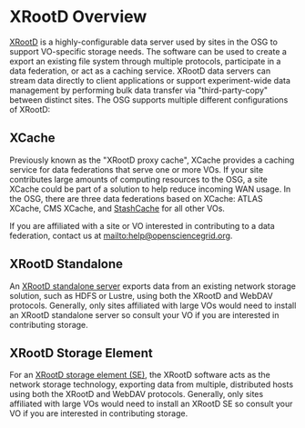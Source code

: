 XRootD Overview
===============

[XRootD](http://xrootd.org) is a highly-configurable data server used by sites in the OSG to support VO-specific
storage needs.
The software can be used to create a export an existing file system through multiple protocols, participate in a data
federation, or act as a caching service.
XRootD data servers can stream data directly to client applications or support experiment-wide data management by
performing bulk data transfer via "third-party-copy" between distinct sites.
The OSG supports multiple different configurations of XRootD:

XCache
------

Previously known as the "XRootD proxy cache", XCache provides a caching service for data federations that serve one or
more VOs.
If your site contributes large amounts of computing resources to the OSG, a site XCache could be part of a solution to
help reduce incoming WAN usage.
In the OSG, there are three data federations based on XCache: ATLAS XCache, CMS XCache, and
[StashCache](/data/stashcache/overview) for all other VOs.

If you are affiliated with a site or VO interested in contributing to a data federation, contact us at
<mailto:help@opensciencegrid.org>.

XRootD Standalone
-----------------

An [XRootD standalone server](/data/xrootd/install-standalone) exports data from an existing network storage solution,
such as HDFS or Lustre, using both the XRootD and WebDAV protocols.
Generally, only sites affiliated with large VOs would need to install an XRootD standalone server so consult your VO if
you are interested in contributing storage.

XRootD Storage Element
----------------------

For an [XRootD storage element (SE)](/data/xrootd/install-storage-element), the XRootD software acts as the network
storage technology, exporting data from multiple, distributed hosts using both the XRootD and WebDAV protocols.
Generally, only sites affiliated with large VOs would need to install an XRootD SE so consult your VO if you are
interested in contributing storage.
